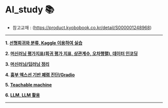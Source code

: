 # AI_study 📚

- 참고교재 : (https://product.kyobobook.co.kr/detail/S000001248968)

---

**1. [선형회귀와 분류, Kaggle 이용하여 실습](study/250825.md)**

**2. [머신러닝 평가지표(회귀 평가 지표, 상관계수, 오차행렬), 데이터 인코딩](study/250826.md)**

**3. [머신러닝/딥러닝 정리](study/250827.md)**

**4. [흉부 엑스선 기반 폐렴 진단/Gradio](study/250828.md)**

**5. [Teachable machine](study/250829.md)**

**6. [LLM, LLM 활용](study/250902.md)**


---




